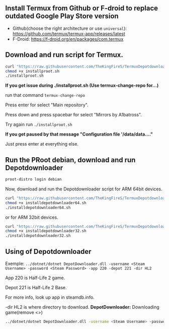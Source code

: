 
## Install Termux from Github or F-droid to replace outdated Google Play Store version
 - Github(choose the right architecture or use ``universal``): https://github.com/termux/termux-app/releases/latest
 - F-Droid: https://f-droid.org/en/packages/com.termux
## Download and run script for Termux.
```bash
curl "https://raw.githubusercontent.com/TheKingFireS/TermuxDepotdownloader/main/installproot.sh" -o installproot.sh
chmod +x installproot.sh
./installproot.sh
```

**If you get issue during ./installproot.sh (Use termux-change-repo for...)**

run that command ``termux-change-repo``

Press enter for select "Main repository".

Press down and press spacebar for select "Mirrors by A1batross".

Try again run ``./installproot.sh``

**If you get paused by that message "Configuration file '/data/data...."**

Just press enter at everything else.
## Run the PRoot debian, download and run Depotdownloader
```bash
proot-distro login debian
```
Now, download and run the Depotdownloader script for ARM 64bit devices.
```bash
curl "https://raw.githubusercontent.com/TheKingFireS/TermuxDepotdownloader/main/installdepotdownloader64.sh" -o installdepotdownloader64.sh
chmod +x installdepotdownloader64.sh
./installdepotdownloader64.sh
```
or for ARM 32bit devices.
```bash
curl "https://raw.githubusercontent.com/TheKingFireS/TermuxDepotdownloader/main/installdepotdownloader32.sh" -o installdepotdownloader32.sh
chmod +x installdepotdownloader32.sh
./installdepotdownloader32.sh
```
## Using of Depotdownloader
Exemple: ``../dotnet/dotnet DepotDownloader.dll -username <Steam Username> -password <Steam Password> -app 220 -depot 221 -dir HL2``

App 220 is Half-Life 2 game.

Depot 221 is Half-Life 2 Base.

For more info, look up app in steamdb.info.

-dir HL2 is where directory to download.
**DepotDownloader:** Downloading game(remove <>)
```bash
../dotnet/dotnet DepotDownloader.dll -username <Steam Username> -password <Steam Password> -remember-password -app APPID -depot DEPOTID
```
